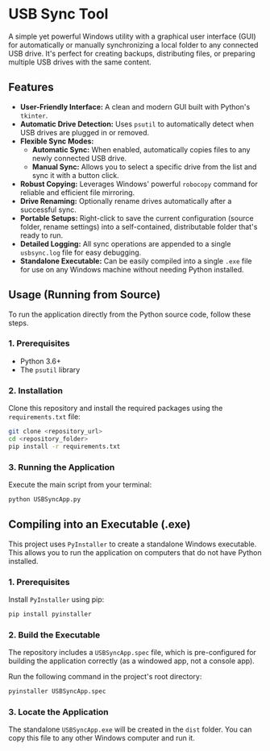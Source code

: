 # USB Sync Tool

A simple yet powerful Windows utility with a graphical user interface (GUI) for automatically or manually synchronizing a local folder to any connected USB drive. It's perfect for creating backups, distributing files, or preparing multiple USB drives with the same content.

## Features

- **User-Friendly Interface:** A clean and modern GUI built with Python's `tkinter`.
- **Automatic Drive Detection:** Uses `psutil` to automatically detect when USB drives are plugged in or removed.
- **Flexible Sync Modes:**
  - **Automatic Sync:** When enabled, automatically copies files to any newly connected USB drive.
  - **Manual Sync:** Allows you to select a specific drive from the list and sync it with a button click.
- **Robust Copying:** Leverages Windows' powerful `robocopy` command for reliable and efficient file mirroring.
- **Drive Renaming:** Optionally rename drives automatically after a successful sync.
- **Portable Setups:** Right-click to save the current configuration (source folder, rename settings) into a self-contained, distributable folder that's ready to run.
- **Detailed Logging:** All sync operations are appended to a single `usbsync.log` file for easy debugging.
- **Standalone Executable:** Can be easily compiled into a single `.exe` file for use on any Windows machine without needing Python installed.

## Usage (Running from Source)

To run the application directly from the Python source code, follow these steps.

### 1. Prerequisites

- Python 3.6+
- The `psutil` library

### 2. Installation

Clone this repository and install the required packages using the `requirements.txt` file:

```bash
git clone <repository_url>
cd <repository_folder>
pip install -r requirements.txt
```

### 3. Running the Application

Execute the main script from your terminal:

```bash
python USBSyncApp.py
```

## Compiling into an Executable (.exe)

This project uses `PyInstaller` to create a standalone Windows executable. This allows you to run the application on computers that do not have Python installed.

### 1. Prerequisites

Install `PyInstaller` using pip:

```bash
pip install pyinstaller
```

### 2. Build the Executable

The repository includes a `USBSyncApp.spec` file, which is pre-configured for building the application correctly (as a windowed app, not a console app).

Run the following command in the project's root directory:

```bash
pyinstaller USBSyncApp.spec
```

### 3. Locate the Application

The standalone `USBSyncApp.exe` will be created in the `dist` folder. You can copy this file to any other Windows computer and run it.
